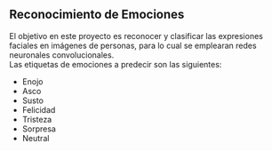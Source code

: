 ## Reconocimiento de Emociones

El objetivo en este proyecto es reconocer y clasificar las expresiones faciales en imágenes de personas, para lo cual se emplearan
redes neuronales convolucionales.</br>
Las etiquetas de emociones a predecir son las siguientes:
 * Enojo 
 * Asco 
 * Susto
 * Felicidad 
 * Tristeza 
 * Sorpresa
 * Neutral
